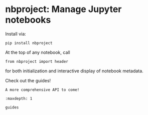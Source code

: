 # nbproject: Manage Jupyter notebooks

Install via:

```
pip install nbproject
```

At the top of any notebook, call

```
from nbproject import header
```

for both initialization and interactive display of notebook metadata.

Check out the guides!

```{info}
A more comprehensive API to come!
```

```{toctree}
:maxdepth: 1

guides
```
